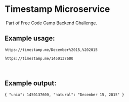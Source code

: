 # Timestamp Microservice
​
Part of Free Code Camp Backend Challenge.
​
## Example usage:
    https://timestamp.me/December%2015,%202015
      
    https://timestamp.me/1450137600
​
## Example output:
    { "unix": 1450137600, "natural": "December 15, 2015" }
​
